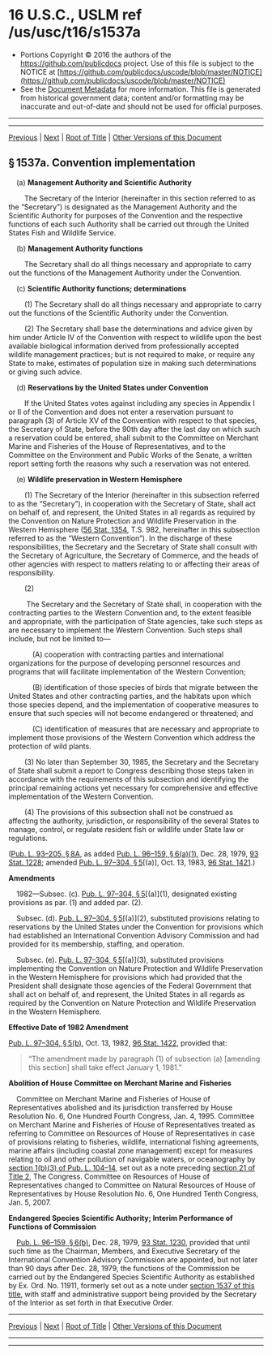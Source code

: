 ---
---

# 16 U.S.C., USLM ref /us/usc/t16/s1537a

* Portions Copyright © 2016 the authors of the https://github.com/publicdocs project.
  Use of this file is subject to the NOTICE at [https://github.com/publicdocs/uscode/blob/master/NOTICE](https://github.com/publicdocs/uscode/blob/master/NOTICE)
* See the [Document Metadata](././../../../..//README.md) for more information.
  This file is generated from historical government data; content and/or formatting may be inaccurate and out-of-date and should not be used for official purposes.

----------
----------

[Previous](./../../../..//us/usc/t16/ch35/m__us_usc_t16_s1537.md) | [Next](./../../../..//us/usc/t16/ch35/m__us_usc_t16_s1538.md) | [Root of Title](./../../../../) | [Other Versions of this Document](https://publicdocs.github.io/go/links?ns=uslm&ref=%2Fus%2Fusc%2Ft16%2Fs1537a)

## § 1537a. Convention implementation

    (a) __Management Authority and Scientific Authority__ 

        The Secretary of the Interior (hereinafter in this section referred to as the “Secretary”) is designated as the Management Authority and the Scientific Authority for purposes of the Convention and the respective functions of each such Authority shall be carried out through the United States Fish and Wildlife Service.

    (b) __Management Authority functions__ 

        The Secretary shall do all things necessary and appropriate to carry out the functions of the Management Authority under the Convention.

    (c) __Scientific Authority functions; determinations__ 

        (1) The Secretary shall do all things necessary and appropriate to carry out the functions of the Scientific Authority under the Convention.

        (2) The Secretary shall base the determinations and advice given by him under Article IV of the Convention with respect to wildlife upon the best available biological information derived from professionally accepted wildlife management practices; but is not required to make, or require any State to make, estimates of population size in making such determinations or giving such advice.

    (d) __Reservations by the United States under Convention__ 

        If the United States votes against including any species in Appendix I or II of the Convention and does not enter a reservation pursuant to paragraph (3) of Article XV of the Convention with respect to that species, the Secretary of State, before the 90th day after the last day on which such a reservation could be entered, shall submit to the Committee on Merchant Marine and Fisheries of the House of Representatives, and to the Committee on the Environment and Public Works of the Senate, a written report setting forth the reasons why such a reservation was not entered.

    (e) __Wildlife preservation in Western Hemisphere__ 

        (1) The Secretary of the Interior (hereinafter in this subsection referred to as the “Secretary”), in cooperation with the Secretary of State, shall act on behalf of, and represent, the United States in all regards as required by the Convention on Nature Protection and Wildlife Preservation in the Western Hemisphere ([56 Stat. 1354][/us/stat/56/1354], T.S. 982, hereinafter in this subsection referred to as the “Western Convention”). In the discharge of these responsibilities, the Secretary and the Secretary of State shall consult with the Secretary of Agriculture, the Secretary of Commerce, and the heads of other agencies with respect to matters relating to or affecting their areas of responsibility.

        (2)

         The Secretary and the Secretary of State shall, in cooperation with the contracting parties to the Western Convention and, to the extent feasible and appropriate, with the participation of State agencies, take such steps as are necessary to implement the Western Convention. Such steps shall include, but not be limited to—

            (A) cooperation with contracting parties and international organizations for the purpose of developing personnel resources and programs that will facilitate implementation of the Western Convention;

            (B) identification of those species of birds that migrate between the United States and other contracting parties, and the habitats upon which those species depend, and the implementation of cooperative measures to ensure that such species will not become endangered or threatened; and

            (C) identification of measures that are necessary and appropriate to implement those provisions of the Western Convention which address the protection of wild plants.

        (3) No later than September 30, 1985, the Secretary and the Secretary of State shall submit a report to Congress describing those steps taken in accordance with the requirements of this subsection and identifying the principal remaining actions yet necessary for comprehensive and effective implementation of the Western Convention.

        (4) The provisions of this subsection shall not be construed as affecting the authority, jurisdiction, or responsibility of the several States to manage, control, or regulate resident fish or wildlife under State law or regulations.

([Pub. L. 93–205, § 8A][/us/pl/93/205/s8A], as added [Pub. L. 96–159, § 6(a)(1)][/us/pl/96/159/s6/a/1], Dec. 28, 1979, [93 Stat. 1228][/us/stat/93/1228]; amended [Pub. L. 97–304, § 5][/us/pl/97/304/s5]\[(a)\], Oct. 13, 1983, [96 Stat. 1421][/us/stat/96/1421].)

 __Amendments__ 

    1982—Subsec. (c). [Pub. L. 97–304, § 5][/us/pl/97/304/s5]\[(a)\](1), designated existing provisions as par. (1) and added par. (2).

    Subsec. (d). [Pub. L. 97–304, § 5][/us/pl/97/304/s5]\[(a)\](2), substituted provisions relating to reservations by the United States under the Convention for provisions which had established an International Convention Advisory Commission and had provided for its membership, staffing, and operation.

    Subsec. (e). [Pub. L. 97–304, § 5][/us/pl/97/304/s5]\[(a)\](3), substituted provisions implementing the Convention on Nature Protection and Wildlife Preservation in the Western Hemisphere for provisions which had provided that the President shall designate those agencies of the Federal Government that shall act on behalf of, and represent, the United States in all regards as required by the Convention on Nature Protection and Wildlife Preservation in the Western Hemisphere.

 __Effective Date of 1982 Amendment__ 

[Pub. L. 97–304, § 5(b)][/us/pl/97/304/s5/b], Oct. 13, 1982, [96 Stat. 1422][/us/stat/96/1422], provided that: 

> “The amendment made by paragraph (1) of subsection (a) \[amending this section\] shall take effect January 1, 1981.”

 __Abolition of House Committee on Merchant Marine and Fisheries__ 

    Committee on Merchant Marine and Fisheries of House of Representatives abolished and its jurisdiction transferred by House Resolution No. 6, One Hundred Fourth Congress, Jan. 4, 1995. Committee on Merchant Marine and Fisheries of House of Representatives treated as referring to Committee on Resources of House of Representatives in case of provisions relating to fisheries, wildlife, international fishing agreements, marine affairs (including coastal zone management) except for measures relating to oil and other pollution of navigable waters, or oceanography by [section 1(b)(3) of Pub. L. 104–14][/us/pl/104/14/s1/b/3], set out as a note preceding [section 21 of Title 2][/us/usc/t2/s21], The Congress. Committee on Resources of House of Representatives changed to Committee on Natural Resources of House of Representatives by House Resolution No. 6, One Hundred Tenth Congress, Jan. 5, 2007.

 __Endangered Species Scientific Authority; Interim Performance of Functions of Commission__ 

    [Pub. L. 96–159, § 6(b)][/us/pl/96/159/s6/b], Dec. 28, 1979, [93 Stat. 1230][/us/stat/93/1230], provided that until such time as the Chairman, Members, and Executive Secretary of the International Convention Advisory Commission are appointed, but not later than 90 days after Dec. 28, 1979, the functions of the Commission be carried out by the Endangered Species Scientific Authority as established by Ex. Ord. No. 11911, formerly set out as a note under [section 1537 of this title][/us/usc/t16/s1537], with staff and administrative support being provided by the Secretary of the Interior as set forth in that Executive Order.

----------

[Previous](./../../../..//us/usc/t16/ch35/m__us_usc_t16_s1537.md) | [Next](./../../../..//us/usc/t16/ch35/m__us_usc_t16_s1538.md) | [Root of Title](./../../../../) | [Other Versions of this Document](https://publicdocs.github.io/go/links?ns=uslm&ref=%2Fus%2Fusc%2Ft16%2Fs1537a)

----------
----------

[/us/stat/56/1354]: https://publicdocs.github.io/go/links?ns=uslm&ref=%2Fus%2Fstat%2F56%2F1354
[/us/pl/93/205/s8A]: https://publicdocs.github.io/go/links?ns=uslm&ref=%2Fus%2Fpl%2F93%2F205%2Fs8A
[/us/pl/96/159/s6/a/1]: https://publicdocs.github.io/go/links?ns=uslm&ref=%2Fus%2Fpl%2F96%2F159%2Fs6%2Fa%2F1
[/us/stat/93/1228]: https://publicdocs.github.io/go/links?ns=uslm&ref=%2Fus%2Fstat%2F93%2F1228
[/us/pl/97/304/s5]: https://publicdocs.github.io/go/links?ns=uslm&ref=%2Fus%2Fpl%2F97%2F304%2Fs5
[/us/stat/96/1421]: https://publicdocs.github.io/go/links?ns=uslm&ref=%2Fus%2Fstat%2F96%2F1421
[/us/pl/97/304/s5]: https://publicdocs.github.io/go/links?ns=uslm&ref=%2Fus%2Fpl%2F97%2F304%2Fs5
[/us/pl/97/304/s5]: https://publicdocs.github.io/go/links?ns=uslm&ref=%2Fus%2Fpl%2F97%2F304%2Fs5
[/us/pl/97/304/s5]: https://publicdocs.github.io/go/links?ns=uslm&ref=%2Fus%2Fpl%2F97%2F304%2Fs5
[/us/pl/97/304/s5/b]: https://publicdocs.github.io/go/links?ns=uslm&ref=%2Fus%2Fpl%2F97%2F304%2Fs5%2Fb
[/us/stat/96/1422]: https://publicdocs.github.io/go/links?ns=uslm&ref=%2Fus%2Fstat%2F96%2F1422
[/us/pl/104/14/s1/b/3]: https://publicdocs.github.io/go/links?ns=uslm&ref=%2Fus%2Fpl%2F104%2F14%2Fs1%2Fb%2F3
[/us/usc/t2/s21]: https://publicdocs.github.io/go/links?ns=uslm&ref=%2Fus%2Fusc%2Ft2%2Fs21
[/us/pl/96/159/s6/b]: https://publicdocs.github.io/go/links?ns=uslm&ref=%2Fus%2Fpl%2F96%2F159%2Fs6%2Fb
[/us/stat/93/1230]: https://publicdocs.github.io/go/links?ns=uslm&ref=%2Fus%2Fstat%2F93%2F1230
[/us/usc/t16/s1537]: https://publicdocs.github.io/go/links?ns=uslm&ref=%2Fus%2Fusc%2Ft16%2Fs1537


